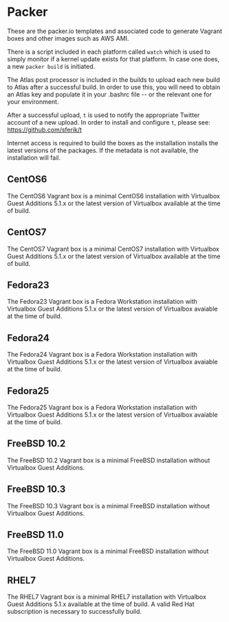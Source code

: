 # Packer

These are the packer.io templates and associated code to generate Vagrant
boxes and other images such as AWS AMI. 

There is a script included in each platform called `watch` which is used to
simply monitor if a kernel update exists for that platform. In case one does,
a new `packer build` is initiated.

The Atlas post processor is included in the builds to upload each new build to
Atlas after a successful build. In order to use this, you will need to obtain
an Atlas key and populate it in your .bashrc file -- or the relevant one for
your environment.

After a successful upload, `t` is used to notify the appropriate Twitter
account of a new upload. In order to install and configure `t`, please see:
https://github.com/sferik/t

Internet access is required to build the boxes as the installation installs
the latest versions of the packages. If the metadata is not available, the
installation will fail.

## CentOS6
The CentOS6 Vagrant box is a minimal CentOS6 installation with Virtualbox
Guest Additions 5.1.x or the latest version of Virtualbox available at the 
time of build. 

## CentOS7
The CentOS7 Vagrant box is a minimal CentOS7 installation with Virtualbox
Guest Additions 5.1.x or the latest version of Virtualbox available at the
time of build.

## Fedora23
The Fedora23 Vagrant box is a Fedora Workstation installation with Virtualbox
Guest Additions 5.1.x or the latest version of Virtualbox avaiable at the
time of build.

## Fedora24
The Fedora24 Vagrant box is a Fedora Workstation installation with Virtualbox
Guest Additions 5.1.x or the latest version of Virtualbox avaiable at the
time of build.

## Fedora25
The Fedora25 Vagrant box is a Fedora Workstation installation with Virtualbox
Guest Additions 5.1.x or the latest version of Virtualbox avaiable at the
time of build.

## FreeBSD 10.2
The FreeBSD 10.2 Vagrant box is a minimal FreeBSD installation without
Virtualbox Guest Additions.

## FreeBSD 10.3
The FreeBSD 10.3 Vagrant box is a minimal FreeBSD installation without 
Virtualbox Guest Additions.

## FreeBSD 11.0
The FreeBSD 11.0 Vagrant box is a minimal FreeBSD installation without 
Virtualbox Guest Additions.

## RHEL7
The RHEL7 Vagrant box is a minimal RHEL7 installation with Virtualbox Guest
Additions 5.1.x available at the time of build. A valid Red Hat subscription
is necessary to successfully build.
